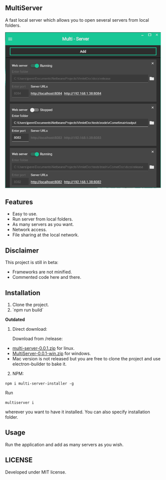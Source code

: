 ## MultiServer

A fast local server which allows you to open several servers from local folders.

![MultiServer](multiserver.png)

## Features

* Easy to use.
* Run server from local folders.
* As many servers as you want.
* Network access.
* File sharing at the local network.


## Disclaimer

This project is still in beta:

* Frameworks are not minified.
* Commented code here and there.

## Installation

1. Clone the project.
2. ´npm run build´

**Outdated**
1. Direct download:

    Download from /release:

- [multi-server-0.0.1.zip](https://github.com/jesusvimlet/multiserver/raw/master/release/multi-server-0.0.1.zip) for linux.
- [MultiServer-0.0.1-win.zip](https://github.com/jesusvimlet/multiserver/raw/master/release/MultiServer-0.0.1-win.zip) for windows.
- Mac version is not released but you are free to clone the project and use electron-builder to bake it.

2. NPM:

    
```npm i multi-server-installer -g```

Run 

```multiserver i```

 wherever you want to have it installed. You can also specify installation folder.


## Usage

Run the application and add as many servers as you wish.

## LICENSE

Developed under MIT license.